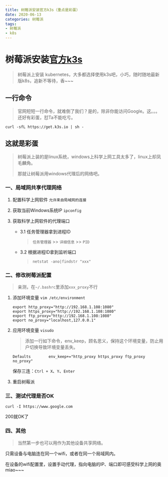 ```yaml
---
title: 树莓派安装官方k3s（重点是彩蛋）
date: 2020-06-13
categories: 树莓派
tags:
- 树莓派
- k8s
---
```


# 树莓派安装[官方k3s](https://k3s.io/)
> 树莓派上安装 kubernetes，大多都选择使用k3s吧，小巧，随时随地最新版k8s，追新不等待，香~~~

## 一行命令
> 官网短短一行命令，就难倒了我们？是的，除非你能访问Google。这。。。还好有彩蛋，怼Ta不能吃亏。

`curl -sfL https://get.k3s.io | sh -`


## 这就是彩蛋
> 树莓派上装的是linux系统，windows上科学上网工具太多了，linux上却凤毛麟角。
>
> 那就让树莓派用windows代理后的网络吧。

### 一、局域网共享代理网络
1. 配置科学上网软件 `允许来自局域网的连接`

2. 获取当前Windows系统IP `ipconfig`

3. 获取科学上网软件的代理端口
    - 3.1 任务管理器拿到进程ID
      > `任务管理器` >> `详细信息` >> `PID`

    - 3.2 根据进程ID拿到监听端口
      > `netstat -ano|findstr "xxx"`

### 二、修改树莓派配置
> 亲测，在`~/.bashrc`里添加`xxx_proxy`不行

1. 添加环境变量 `vim /etc/environment`
    ```shell script
    export http_proxy="http://192.168.1.108:1080"
    export https_proxy="http://192.168.1.108:1080"
    export ftp_proxy="http://192.168.1.108:1080"
    export no_proxy="localhost,127.0.0.1"
    ```

2. 应用环境变量 `visudo`
    > 添加一行如下命令，env_keep，顾名思义，保持这个环境变量，防止用户切换导致环境变量丢失。

    `Defaults        env_keep+="http_proxy https_proxy ftp_proxy no_proxy"`

    保存三连：`Ctrl + X`、`Y`、`Enter`

3. 重启树莓派

### 三、测试代理是否OK
`curl -I https://www.google.com`

200就OK了

### 四、其他
> 当然第一步也可以用作为其他设备共享网络。

只需设备与电脑连在同一个wifi，或者在同一个局域网内。

在设备的wifi配置里，设置手动代理，指向电脑的IP、端口即可感受科学上网的奥miao~~~